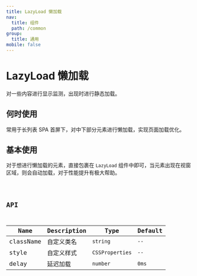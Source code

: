 ```yaml
---
title: LazyLoad 懒加载
nav:
  title: 组件
  path: /common
group:
  title: 通用
mobile: false
---
```


# LazyLoad 懒加载

对一些内容进行显示监测，出现时进行静态加载。

## 何时使用

常用于长列表 SPA 首屏下，对中下部分元素进行懒加载，实现页面加载优化。

## 基本使用

对于想进行懒加载的元素，直接包裹在 `LazyLoad` 组件中即可，当元素出现在视窗区域，则会自动加载，对于性能提升有极大帮助。

<code src="./demos/index1.tsx"/>

## API

| Name      | Description | Type            | Default |
| --------- | ----------- | --------------- | ------- |
| className | 自定义类名  | `string`        | `--`    |
| style     | 自定义样式  | `CSSProperties` | `--`    |
| delay     | 延迟加载    | `number`        | `0ms`   |
